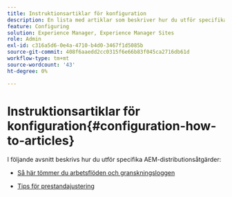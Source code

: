 ```yaml
---
title: Instruktionsartiklar för konfiguration
description: En lista med artiklar som beskriver hur du utför specifika distributionsåtgärder i AEM.
feature: Configuring
solution: Experience Manager, Experience Manager Sites
role: Admin
exl-id: c316a5d6-0e4a-4710-b4d0-3467f1d5085b
source-git-commit: 408f6aaedd2cc0315f6e66b83f045ca2716db61d
workflow-type: tm+mt
source-wordcount: '43'
ht-degree: 0%

---
```


# Instruktionsartiklar för konfiguration{#configuration-how-to-articles}

I följande avsnitt beskrivs hur du utför specifika AEM-distributionsåtgärder:

<!--
* [How to Use the Log Viewer](https://helpx.adobe.com/experience-manager/kb/logsviewer.html)
-->

* [Så här tömmer du arbetsflöden och granskningsloggen](https://experienceleague.adobe.com/en/docs/experience-cloud-kcs/kbarticles/ka-24590)

* [Tips för prestandajustering](/help/sites-deploying/configuring-performance.md)

<!--
* [How to Remove Features From the Welcome Screen](/help/sites-developing/customizing-the-welcome-console.md)

* [How to Turn Off the Location Tracker Feature](https://helpx.adobe.com/experience-manager/kb/turn-off-geolocation.html)
-->
